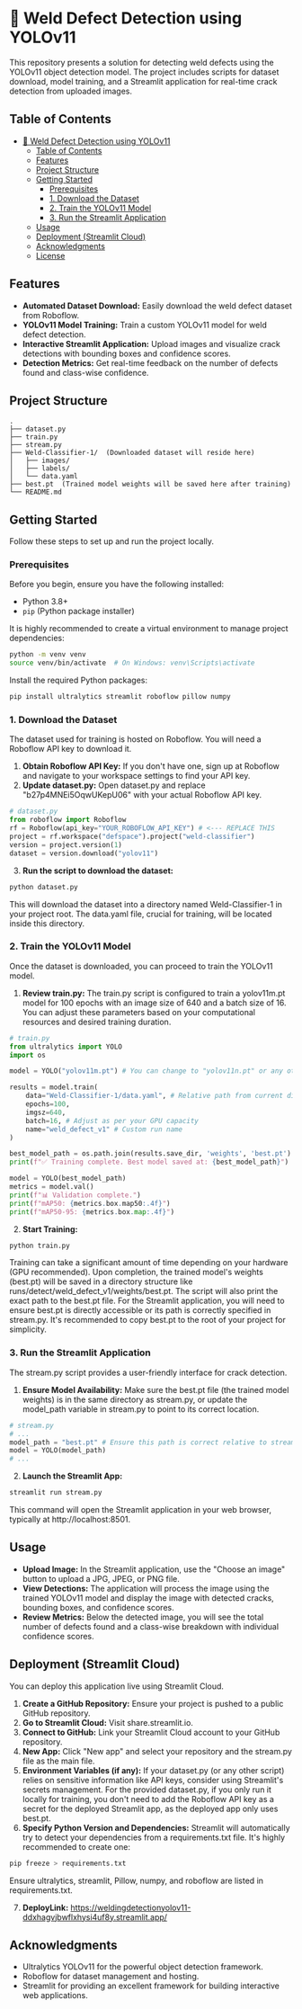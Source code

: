 # 🧠 Weld Defect Detection using YOLOv11

This repository presents a solution for detecting weld defects using the YOLOv11 object detection model. The project includes scripts for dataset download, model training, and a Streamlit application for real-time crack detection from uploaded images.

## Table of Contents

- [🧠 Weld Defect Detection using YOLOv11](#-weld-defect-detection-using-yolov11)
  - [Table of Contents](#table-of-contents)
  - [Features](#features)
  - [Project Structure](#project-structure)
  - [Getting Started](#getting-started)
    - [Prerequisites](#prerequisites)
    - [1. Download the Dataset](#1-download-the-dataset)
    - [2. Train the YOLOv11 Model](#2-train-the-yolov11-model)
    - [3. Run the Streamlit Application](#3-run-the-streamlit-application)
  - [Usage](#usage)
  - [Deployment (Streamlit Cloud)](#deployment-streamlit-cloud)
  - [Acknowledgments](#acknowledgments)
  - [License](#license)

## Features

* **Automated Dataset Download:** Easily download the weld defect dataset from Roboflow.
* **YOLOv11 Model Training:** Train a custom YOLOv11 model for weld defect detection.
* **Interactive Streamlit Application:** Upload images and visualize crack detections with bounding boxes and confidence scores.
* **Detection Metrics:** Get real-time feedback on the number of defects found and class-wise confidence.

## Project Structure

```plaintext
.
├── dataset.py
├── train.py
├── stream.py
├── Weld-Classifier-1/  (Downloaded dataset will reside here)
│   ├── images/
│   ├── labels/
│   └── data.yaml
├── best.pt  (Trained model weights will be saved here after training)
└── README.md
```

## Getting Started

Follow these steps to set up and run the project locally.

### Prerequisites

Before you begin, ensure you have the following installed:

* Python 3.8+
* `pip` (Python package installer)

It is highly recommended to create a virtual environment to manage project dependencies:

```bash
python -m venv venv
source venv/bin/activate  # On Windows: venv\Scripts\activate
```

Install the required Python packages:

```bash
pip install ultralytics streamlit roboflow pillow numpy
```

### 1. Download the Dataset

The dataset used for training is hosted on Roboflow. You will need a Roboflow API key to download it.

1. **Obtain Roboflow API Key:** If you don't have one, sign up at Roboflow and navigate to your workspace settings to find your API key.
2. **Update dataset.py:** Open dataset.py and replace "b27p4MNEi5OqwUKepU06" with your actual Roboflow API key.

```python
# dataset.py
from roboflow import Roboflow
rf = Roboflow(api_key="YOUR_ROBOFLOW_API_KEY") # <--- REPLACE THIS
project = rf.workspace("defspace").project("weld-classifier")
version = project.version(1)
dataset = version.download("yolov11")
```

3. **Run the script to download the dataset:**

```bash
python dataset.py
```

This will download the dataset into a directory named Weld-Classifier-1 in your project root. The data.yaml file, crucial for training, will be located inside this directory.

### 2. Train the YOLOv11 Model

Once the dataset is downloaded, you can proceed to train the YOLOv11 model.

1. **Review train.py:** The train.py script is configured to train a yolov11m.pt model for 100 epochs with an image size of 640 and a batch size of 16. You can adjust these parameters based on your computational resources and desired training duration.

```python
# train.py
from ultralytics import YOLO
import os

model = YOLO("yolov11m.pt") # You can change to "yolov11n.pt" or any other variant

results = model.train(
    data="Weld-Classifier-1/data.yaml", # Relative path from current directory
    epochs=100,
    imgsz=640,
    batch=16, # Adjust as per your GPU capacity
    name="weld_defect_v1" # Custom run name
)

best_model_path = os.path.join(results.save_dir, 'weights', 'best.pt')
print(f"✅ Training complete. Best model saved at: {best_model_path}")

model = YOLO(best_model_path)
metrics = model.val()
print(f"📊 Validation complete.")
print(f"mAP50: {metrics.box.map50:.4f}")
print(f"mAP50-95: {metrics.box.map:.4f}")
```

2. **Start Training:**

```bash
python train.py
```

Training can take a significant amount of time depending on your hardware (GPU recommended). Upon completion, the trained model's weights (best.pt) will be saved in a directory structure like runs/detect/weld_defect_v1/weights/best.pt. The script will also print the exact path to the best.pt file. For the Streamlit application, you will need to ensure best.pt is directly accessible or its path is correctly specified in stream.py. It's recommended to copy best.pt to the root of your project for simplicity.

### 3. Run the Streamlit Application

The stream.py script provides a user-friendly interface for crack detection.

1. **Ensure Model Availability:** Make sure the best.pt file (the trained model weights) is in the same directory as stream.py, or update the model_path variable in stream.py to point to its correct location.

```python
# stream.py
# ...
model_path = "best.pt" # Ensure this path is correct relative to stream.py
model = YOLO(model_path)
# ...
```

2. **Launch the Streamlit App:**

```bash
streamlit run stream.py
```

This command will open the Streamlit application in your web browser, typically at http://localhost:8501.

## Usage

* **Upload Image:** In the Streamlit application, use the "Choose an image" button to upload a JPG, JPEG, or PNG file.
* **View Detections:** The application will process the image using the trained YOLOv11 model and display the image with detected cracks, bounding boxes, and confidence scores.
* **Review Metrics:** Below the detected image, you will see the total number of defects found and a class-wise breakdown with individual confidence scores.

## Deployment (Streamlit Cloud)

You can deploy this application live using Streamlit Cloud.

1. **Create a GitHub Repository:** Ensure your project is pushed to a public GitHub repository.
2. **Go to Streamlit Cloud:** Visit share.streamlit.io.
3. **Connect to GitHub:** Link your Streamlit Cloud account to your GitHub repository.
4. **New App:** Click "New app" and select your repository and the stream.py file as the main file.
5. **Environment Variables (if any):** If your dataset.py (or any other script) relies on sensitive information like API keys, consider using Streamlit's secrets management. For the provided dataset.py, if you only run it locally for training, you don't need to add the Roboflow API key as a secret for the deployed Streamlit app, as the deployed app only uses best.pt.
6. **Specify Python Version and Dependencies:** Streamlit will automatically try to detect your dependencies from a requirements.txt file. It's highly recommended to create one:

```bash
pip freeze > requirements.txt
```

Ensure ultralytics, streamlit, Pillow, numpy, and roboflow are listed in requirements.txt.

7. **DeployLink:** https://weldingdetectionyolov11-ddxhagvjbwflxhysi4uf8y.streamlit.app/

## Acknowledgments

* Ultralytics YOLOv11 for the powerful object detection framework.
* Roboflow for dataset management and hosting.
* Streamlit for providing an excellent framework for building interactive web applications.

